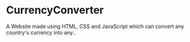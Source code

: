 # CurrencyConverter
A Website made using HTML, CSS and JavaScript which can convert any country's currency into any..
